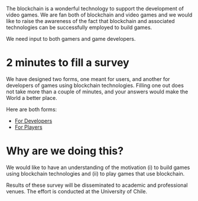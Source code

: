 The blockchain is a wonderful technology to support the development of video games. We are fan both of blockchain and video games and we would like to raise the awareness of the fact that blockchain and associated technologies can be successfully employed to build games.

We need input to both gamers and game developers. 

# 2 minutes to fill a survey

We have designed two forms, one meant for users, and another for developers of games using blockchain technologies. Filling one out does not take more than a couple of minutes, and your answers would make the World a better place.

Here are both forms:
- [For Developers](https://goo.gl/forms/uozjYFGHQAukgBFS2)
- [For Players](https://goo.gl/forms/GPK2PsbrSLGIEban1)

# Why are we doing this?

We would like to have an understanding of the motivation (i) to build games using blockchain technologies and (ii) to play games that use blockchain.

Results of these survey will be disseminated to academic and professional venues. The effort is conducted at the University of Chile.